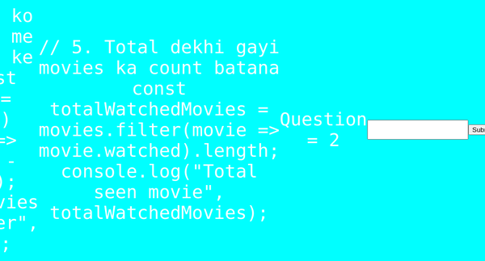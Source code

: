 Work Shop Solution
Q.1. Movies object array. moviename, actorname, releaseyear, watched, producer

 1. Kaun kaun si movies watch krli hai unka nam btao
 2. Tumara favourite actor kaun hai 
 3. kaun kaun si movies particular year me launch hui 
 4. Movies objects ko ascending order me sort krna hai based on year 
 5. total tumne kitni movies dekhi hai unka count btana hai 
 
Q.2 DOM 
 inputbox  number enter 
 Submit 
 
Number odd/Even  alert/html

Q.3 DOM 
 5 Subjects ke number puchne hain 
 fir submit button pr click krna hai 
 click krne pr ye info print krvani hai 
 Total Marks 500
 Obtained marks 400
 Percentage 80%
 Grade: First Grade 
 
Q.4 Game DOM 
 Colorful watch 
 [Date]/[Month]/[Year] [HH]:[MM]:[S]:[MS]
 
Q.5 Array numbers ka. Is Array me jitne numbers 100 se bde hain unhe filter krna hai 
 then unme se sbse max number and sbse min number nikalne hain 
 Dono min and max ko add krna hai and finally number ko print krva dena hai 
 
Q.6 Function bnana hai. Function ke parameter pass krna hai Symbol
 Symbol +, -, *, /
 Jo symbol hai uska function return krna hai return sum()
 2 numbers ke lie
 returned function ko call krna hai 
 
Q.7. 100 se 200 ke bich me random number generate krna hai 

Q.8. Ek date ka object bnana hai. Us dat ke object ki date tumare birthday valid date kr deni hai 
 2001   1 July 
 
Q.9 Ek Map bnana hai key, value 
 Map se vo sare key-value filter krne hai jisme value 100 se bdi ho and key 50 se bdi ho 

Q.10. Ek Passport application form bnana hai using DOM 
 Error message HTML me hi dhikana hai 

Q.11 5 Sound ki audio download. 5 button bnane hai. Jis b button press kroge vhi song play hona chahiye

Q.12 Switch. Country names. Continent India Asia, Pak Asia, China Asia, Africa. Not valid country

Q.13 Students object ka array bnana hai. 
 [
  {
   name :"Sajid"
   mobile: "934543543545",
   party : false
  }
 ]
 Total 15
 
 
 Random generate  1-15 8
 Index se student pick false -> true. Party Sajid dega 
 Index se student pick false -> already true. Sajid Party de chuka hai
 
 Submit button in html. click pr function 
 
Q.14 String --- Helo my Name is Wecode Academy
 Small -> Captial
 Capital -> Small 
 Word ulta kr dena 
 ymedacA edoceW
 YMEDACa EDOCEw
 
Q.15 First Class function 
High order function 
callback function 
ko theory me explain krna hai


question = 1
const movies = [
{
movieName: "3 idiot",
actorName: "Aamir Khan",
releaseYear: 2001,
watched: true,
producer: "shivraj"
},
{
movieName: "Kabhi Khushi Kabhie Gham",
actorName: "Shah Rukh Khan",
releaseYear: 2001,
watched: true,
producer: "Yash Johar"
},
{
movieName: "Gangs of Wasseypur",
actorName: "Manoj Bajpayee",
releaseYear: 2012,
watched: false,
producer: "Anurag Kashyap"
}
];

1. Kaun kaun si movies watch ki hai
let watchMovie = movies.filter(movie => movie.watched)
console.log(watchMovie);
let wathchedMovieName = watchMovie.map(movie => movie.movieName)
console.log(wathchedMovieName);

3. Kaun kaun si movies particular year me release hui
const releaseYearcheck = 2001;
const moviesInYear = movies.filter(movie => movie.releaseYear === releaseYearcheck)
const moviesNameInYear = moviesInYear.map(movie => movie.movieName)
console.log("is sal release huii movie", moviesNameInYear);

// // 4. Movies ko ascending order me sort karna year ke basis par
const sortedMovies = movies.slice()
.sort((a, b) => a.releaseYear - b.releaseYear);
console.log("Movies ka acending order", sortedMovies);

// 5. Total dekhi gayi movies ka count batana
const totalWatchedMovies = movies.filter(movie => movie.watched).length;
console.log("Total seen movie", totalWatchedMovies);


Question = 2
<!DOCTYPE html>
<html>
<head>
<title>Colorful Watch</title>
</head>
<body>
<input type="number" id="text">
<button id="btn" onclick="hello()">Submit</button>
<p class="" id="print"></p>

<script >
function hello(){
const check = document.getElementById("text").value;
if(check % 2 === 0){
document.getElementById("print").innerHTML = "This number is even"
}else{
document.getElementById("print").innerHTML = "This number is odd"
}
}
</script>
</body>
</html>




question 3

<!DOCTYPE html>
<html>
<head>
<title>Marks Calculator</title>
</head>
<body>
<h1>Marks Calculator</h1>

<form id="marksForm">
<label for="subject1">Subjest 1 Marks : </label>
<input type="number" id="subject1" required><br><br>

<label for="subject2">Subject 2 Marks :</label>
<input type="number" id="subject2" required><br><br>

<label for="subject3">Subject 3 Marks :</label>
<input type="number" id="subject3" required><br><br>

<label for="subject4">Subject 4 Marks :</label>
<input type="number" id="subject4" required><br><br>

<label for="subject5">Subject 5 Marks :</label>
<input type="number" id="subject5" required><br><br>

<input type="submit" value="Submit">
</form>

<div id="result"></div>

<script>
const marksForm = document.getElementById("marksForm")
const resultP = document.getElementById("result")
// console.log(marksForm,resultP);
marksForm.addEventListener("submit",function(e){
e.preventDefault()
const subject1Marks = +(document.getElementById("subject1").value);
const subject2Marks = +(document.getElementById("subject2").value);
const subject3Marks = +(document.getElementById("subject3").value);
const subject4Marks = +(document.getElementById("subject4").value);
const subject5Marks = +(document.getElementById("subject5").value);

const totalMarks = 500;
const obtainedMarks = subject1Marks + subject2Marks + subject3Marks + subject4Marks + subject5Marks;
const percentage = (obtainedMarks / totalMarks) * 100;

let grade = "";

if (percentage >= 90) {
grade = "A+";
} else if (percentage >= 80) {
grade = "First Grade";
} else if (percentage >= 70) {
grade = "Second Grade";
} else if (percentage >= 60) {
grade = "Third Grade";
} else {
grade = "Fail";
}

resultP.innerHTML = `
Total Marks: ${totalMarks}<br>
Obtained Marks: ${obtainedMarks}<br>
Percentage: ${percentage.toFixed(2)}%<br>
Grade: ${grade}
`;
});
</script>
</body>
</html>


question 4

<!DOCTYPE html>
<html>
<head>
<title>Colorful Watch</title>
<style>
/* Add styles for colorful display */
body {
background-color: black;
color: white;
text-align: center;
font-size: 36px;
font-family: monospace;
}
</style>
</head>
<body>
<div id="watch"></div>

<script>
function updateTime() {
const now = new Date();
const date = now.getDate();
const month = now.getMonth() + 1
const year = now.getFullYear();
const hours = now.getHours();
const minutes = now.getMinutes();
const seconds = now.getSeconds();
const milliseconds = now.getMilliseconds();

const formattedDate = `${date}/${month}/${year}`;
const formattedTime = `${hours}:${minutes}:${seconds}:${milliseconds}`;

const watchElement = document.getElementById("watch");
watchElement.innerHTML = `${formattedDate} ${formattedTime}`;
}

setInterval(updateTime, 1000);

updateTime();
</script>
</body>
</html>

question 6

function test(symbol){
if(symbol === "+"){
return function sum(a,b){
console.log(a + b);
}
} else if(symbol === "-"){
return function sub(a,b){
console.log(a - b);
}
} else if(symbol === "*"){
return function multiple(a,b){
console.log(a * b);
}
} else if(symbol === "/"){
return function division(a,b){
console.log( a / b);
}
}
}
let ans = test("-")
ans(2,2)


question 7

let max = 200
let min = 100
let randomNumber = Math.floor(Math.random() * (max - min ) +101 );
console.log(randomNumber);



question 5

let arr = [44,55,66,111,222,333,212,21,321]
let filtered = arr.filter(num => num > 100)
console.log(filtered);
let maxNumber = Math.max(...filtered)
console.log(maxNumber);
let minNumber = Math.min(...filtered)
console.log(minNumber);
let addMinandMax = maxNumber + minNumber
console.log(addMinandMax);

question 8

let birthDate = new Date("1999-12-10")
console.log(birthDate);

question 9
let myMap = new Map()
myMap.set(60,160)
myMap.set(70,170)
myMap.set(40,140)
myMap.set(90,55)
console.log(myMap);

let filteredMap = new Map()
for(let[key,value] of myMap){
if(key > 50 && value > 100){
filteredMap.set(key,value)
}
}
console.log(filteredMap);

question 10

<!DOCTYPE html>
<html>

<head>
<title>Validation</title>
<meta charset="UTF-8">
<meta name="viewport" content="width=device-width, initial-scale=1.0">
<style>
body{
background-color: aqua;
display: flex;
justify-content: center;
align-items: center;
height: 100vh;

}
.container{
background-color: white;
padding: 50px;
text-align: center;

}
h1{
margin: 0px 0px 10px 0px;

}
input{
width: 200px;
margin: 10px 0px;
padding: 10px;
}
input[type="submit"]{
width: 225px;
background-color: blue;
color: white;
border: 0px;
}
.Error{
margin: 0px;
color: red;
text-align: left;
}
</style>

</head>

<body >

<div class="container">
<h1>Passport Form</h1>
<form onsubmit="return validateForm()">
<input type="text" placeholder="FirstName" id="FirstName" ><br>
<p class="Error" id="firstnameerror"></p>
<input type="text" placeholder="LastName" id="LastName" ><br>
<p class="Error" id="lastnameerror"></p>
<input type="email" placeholder="Email" id="email"><br>
<p class="Error" id="emailerror"></p>
<input type="date" placeholder="DOB" id="DOB" ><br> 
<p class="Error" id="doberror"></p>

<input type="submit" class="">
<!-- <input type="text" name="fname" required> -->
</form>
</div>

<script >
let FirstName = document.getElementById("FirstName")
let LastName = document.getElementById("LastName")
let email = document.getElementById("email")
let dob = document.getElementById("DOB")
// console.log(userName,password);
let flag = 1

function validateForm(){
if(!FirstName.value){
document.getElementById("firstnameerror").innerHTML = "FirstName is required"
flag = 0
}else if(FirstName.value.length < 3){
document.getElementById("firstnameerror").innerHTML = "FirstName is required min 3 char"
flag = 0
}
else{
document.getElementById("firstnameerror").innerHTML = "";
flag = 1
}

if(!LastName.value){
document.getElementById("lastnameerror").innerHTML = "LastName is required"
flag = 0
}else if(LastName.value.length < 3){
document.getElementById("lastnameerror").innerHTML = "LastName is required min 3 char"
flag = 0
}
else{
document.getElementById("lastnameerror").innerHTML = "";
flag = 1
}

if(!email.value){
document.getElementById("emailerror").innerHTML = "Email is require"
flag = 0
}else{
document.getElementById("emailerror").innerHTML = ""
flag = 1
}
if(!dob.value ){
document.getElementById("doberror").innerHTML = "Date of Birth is required"
flag = 0
}else{
document.getElementById("doberror").innerHTML = ""
flag = 1
}
if(flag){
return true
}else{
return false
}
}
</script>
</body>

</html>








